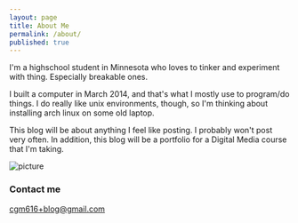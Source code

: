 ```yaml
---
layout: page
title: About Me
permalink: /about/
published: true
---
```



I'm a highschool student in Minnesota who loves to tinker and experiment with thing. Especially breakable ones.

I built a computer in March 2014, and that's what I mostly use to program/do things. I do really like unix environments, though, so I'm thinking about installing arch linux on some old laptop.

This blog will be about anything I feel like posting. I probably won't post very often. In addition, this blog will be a portfolio for a Digital Media course that I'm taking.

<img src="{{ site.baseurl }}/images/lightningport.png" style="{ max-width: 50px; height: auto; }" alt="picture"></img>

### Contact me

[cgm616+blog@gmail.com](mailto:cgm616+blog@gmail.com)
